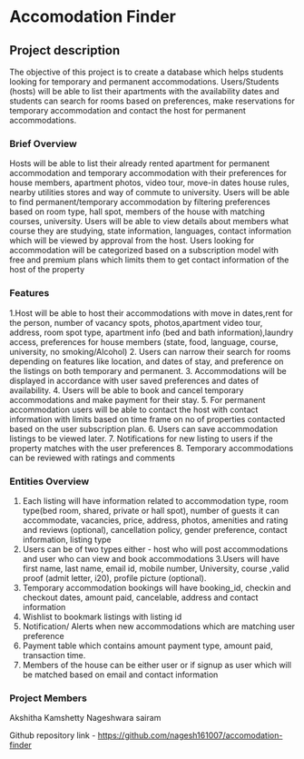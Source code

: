 # Accomodation Finder

## Project description 

The objective of this project is to create a database which helps students looking for temporary and permanent accommodations. Users/Students (hosts) will be able to list their apartments with the availability dates and students can search for rooms based on preferences, make reservations for temporary accommodation and contact the host for permanent accommodations.


### Brief Overview

Hosts will be able to list their already rented apartment for permanent accommodation and temporary accommodation with their preferences for house members, apartment photos, video tour, move-in dates house rules, nearby utilities stores and way of commute to university. Users will be able to find permanent/temporary accommodation by filtering preferences based on room type, hall spot, members of the house with matching courses, university. Users will be able to view details about members what course they are studying, state information, languages, contact information which will be viewed by approval from the host. Users looking for accommodation will be categorized based on a subscription model with free and premium plans which limits them to get contact information of the host of the property

### Features 

1.Host will be able to host their accommodations with move in dates,rent for the person, number of vacancy spots, photos,apartment video tour, address, room spot type, apartment info (bed and bath information),laundry access, preferences for house members (state, food, language, course, university, no smoking/Alcohol) 
2. Users can narrow their search for rooms depending on features like location, and dates of stay, and preference on the listings on both temporary and permanent.
3. Accommodations will be displayed in accordance with user saved preferences and dates of availability.
4. Users will be able to book and cancel temporary accommodations and make payment for their stay.
5. For permanent accommodation users will be able to contact the host with contact information with limits based on time frame on no of properties contacted based on the user subscription plan.
6. Users can save accommodation listings to be viewed later.
7. Notifications for new listing to users if the property matches with the user preferences 
8. Temporary accommodations can be reviewed with ratings and comments


### Entities Overview

1. Each listing will have information related to accommodation type, room type(bed room, shared, private or hall spot), number of guests it can accommodate, vacancies, price, address, photos, amenities and rating and reviews (optional), cancellation policy, gender preference, contact information, listing type
2. Users can be of two types either - host who will post accommodations and user who can view and book accommodations
3.Users will have first name, last name, email id, mobile number, University, course ,valid proof (admit letter, i20), profile picture (optional).
4. Temporary accommodation bookings will have booking_id, checkin and checkout dates, amount paid, cancelable, address and contact information
5. Wishlist to bookmark listings with listing id
6. Notification/ Alerts when new accommodations which are matching user preference
7. Payment table which contains amount payment type, amount paid, transaction time.
8. Members of the house can be either user or if signup as user which will be matched based on email and contact information

### Project Members

Akshitha Kamshetty
Nageshwara sairam

Github repository link - https://github.com/nagesh161007/accomodation-finder
